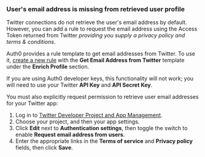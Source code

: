 ### User's email address is missing from retrieved user profile

Twitter connections do not retrieve the user's email address by default. However, you can add a rule to request the email address using the Access Token returned from Twitter *providing you supply a privacy policy and terms & conditions*.

Auth0 provides a rule template to get email addresses from Twitter. To use it, [create a new rule](${manage_url}/#/rules/create) with the **Get Email Address from Twitter** template under the **Enrich Profile** section.

If you are using Auth0 developer keys, this functionality will not work; you will need to use your Twitter **API Key** and **API Secret Key**.

You must also explicitly request permission to retrieve user email addresses for your Twitter app:

1. Log in to [Twitter Developer Project and App Management](https://developer.twitter.com/en/portal/projects-and-apps).
2. Choose your project, and then your app settings.
3. Click **Edit** next to **Authentication settings**, then toggle the switch to enable **Request email address from users**.
4. Enter the appropriate links in the **Terms of service** and **Privacy policy** fields, then click **Save**.
